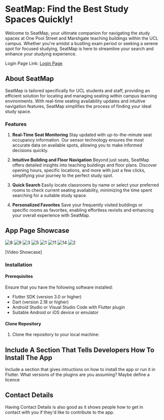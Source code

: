# SeatMap: Find the Best Study Spaces Quickly!

Welcome to SeatMap, your ultimate companion for navigating the study spaces at One Pool Street and Marshgate teaching buildings within the UCL campus. Whether you're amidst a bustling exam period or seeking a serene spot for focused studying, SeatMap is here to streamline your search and enhance your studying experience.

Login Page Link: [Login Page](https://seatmap.my.canva.site/real-time-seating-navigation-companion)

## About SeatMap
SeatMap is tailored specifically for UCL students and staff, providing an efficient solution for locating and managing seating within campus learning environments. With real-time seating availability updates and intuitive navigation features, SeatMap simplifies the process of finding your ideal study space.

### Features

1. **Real-Time Seat Monitoring** Stay updated with up-to-the-minute seat occupancy information. Our sensor technology ensures the most accurate data on available spots, allowing you to make informed decisions quickly.

2. **Intuitive Building and Floor Navigation** Beyond just seats, SeatMap offers detailed insights into teaching buildings and floor plans. Discover opening hours, specific locations, and more with just a few clicks, simplifying your journey to the perfect study spot.

3. **Quick Search** Easily locate classrooms by name or select your preferred rooms to check current seating availability, minimizing the time spent searching for a suitable study space.

4. **Personalized Favorites** Save your frequently visited buildings or specific rooms as favorites, enabling effortless revisits and enhancing your overall experience with SeatMap.


## App Page Showcase
![8](https://github.com/grandy0831/SeatMap/assets/140076679/a398da01-9fa0-435f-863c-6b96a5a748d0)
![9](https://github.com/grandy0831/SeatMap/assets/140076679/9a843dea-946a-4997-85f6-4b835c7c5d5d)
![3](https://github.com/grandy0831/SeatMap/assets/140076679/d01a0cc6-ca77-4127-b369-7c2b22575b1d)
![5](https://github.com/grandy0831/SeatMap/assets/140076679/64125019-535f-4f9c-8cd8-5fa72af01e0d)
![1](https://github.com/grandy0831/SeatMap/assets/140076679/63486bfb-bdd8-4eb8-8953-939fafbf2ba0)
![11](https://github.com/grandy0831/SeatMap/assets/140076679/2ac5dd99-40a1-4332-aca6-cde1f04d5e1a)
![14](https://github.com/grandy0831/SeatMap/assets/140076679/bf65f0d0-6870-4fdb-a1d5-bc4b75eabac2)
![2](https://github.com/grandy0831/SeatMap/assets/140076679/ad4d187f-6be9-4c98-b7f5-f7061e7a557e)





[Video Showcase]

### Installation

#### Prerequisites
Ensure that you have the following software installed:

- Flutter SDK (version 3.0 or higher)
- Dart (version 2.18 or higher)
- Android Studio or Visual Studio Code with Flutter plugin
- Suitable Android or iOS device or emulator

#### Clone Repository
1. Clone the repository to your local machine:




## Include A Section That Tells Developers How To Install The App

Include a section that gives intructions on how to install the app or run it in Flutter.  What versions of the plugins are you assuming?  Maybe define a licence

##  Contact Details

Having Contact Details is also good as it shows people how to get in contact with you if they'd like to contribute to the app. 

